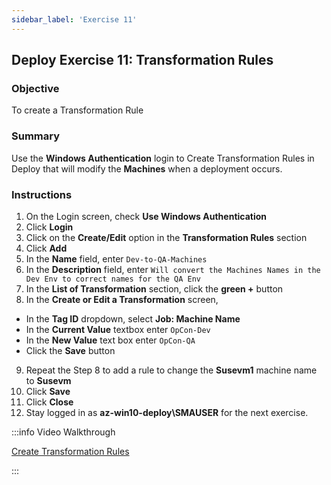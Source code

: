 ```yaml
---
sidebar_label: 'Exercise 11'
---
```


## Deploy Exercise 11: Transformation Rules

### Objective

To create a Transformation Rule

### Summary

Use the **Windows Authentication** login to Create Transformation Rules in Deploy that will modify the **Machines** when a deployment occurs.

### Instructions

1.	On the Login screen, check **Use Windows Authentication** 
2.  Click **Login**
3. Click on the **Create/Edit** option in the **Transformation Rules** section
4.	Click **Add**
5.	In the **Name** field, enter ```Dev-to-QA-Machines```
6.	In the **Description** field, enter ```Will convert the Machines Names in the Dev Env to correct names for the QA Env```
7.	In the **List of Transformation** section, click the **green +** button
8. In the **Create or Edit a Transformation** screen,
  * In the **Tag ID** dropdown, select **Job: Machine Name**
  * In the **Current Value** textbox enter ```OpCon-Dev```
  * In the **New Value** text box enter ```OpCon-QA```
  * Click the **Save** button
9.	Repeat the Step 8 to add a rule to change the **Susevm1** machine name to **Susevm**
10.	Click **Save**
11.	Click **Close**
12. Stay logged in as **az-win10-deploy\SMAUSER** for the next exercise.



:::info Video Walkthrough

[Create Transformation Rules](../static/imgdeploy/Deploy_CreateTransformationRules.mp4)

:::
